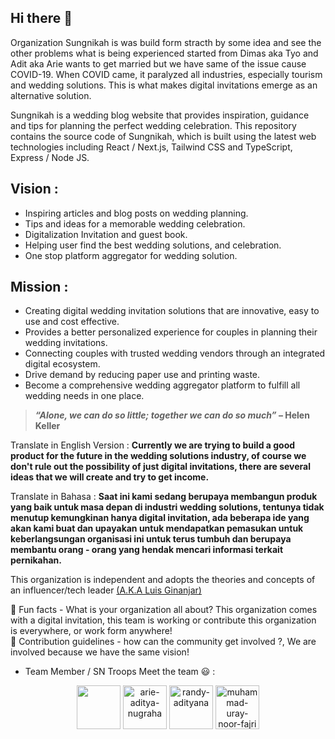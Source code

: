 ## Hi there 👋

Organization Sungnikah is was build form stracth by some idea and see the other problems what is being experienced started from Dimas aka Tyo and Adit aka Arie wants to get married but we have same of the issue cause COVID-19. When COVID came, it paralyzed all industries, especially tourism and wedding solutions. This is what makes digital invitations emerge as an alternative solution.

Sungnikah is a wedding blog website that provides inspiration, guidance and tips for planning the perfect wedding celebration. This repository contains the source code of Sungnikah, which is built using the latest web technologies including React / Next.js, Tailwind CSS and TypeScript, Express / Node JS.

## Vision :

- Inspiring articles and blog posts on wedding planning.
- Tips and ideas for a memorable wedding celebration.
- Digitalization Invitation and guest book.
- Helping user find the best wedding solutions, and celebration.
- One stop platform aggregator for wedding solution.

## Mission :

- Creating digital wedding invitation solutions that are innovative, easy to use and cost effective.
- Provides a better personalized experience for couples in planning their wedding invitations.
- Connecting couples with trusted wedding vendors through an integrated digital ecosystem.
- Drive demand by reducing paper use and printing waste.
- Become a comprehensive wedding aggregator platform to fulfill all wedding needs in one place.

> ***“Alone, we can do so little; together we can do so much”* – Helen Keller**
> 

Translate in English Version : **Currently we are trying to build a good product for the future in the wedding solutions industry, of course we don't rule out the possibility of just digital invitations, there are several ideas that we will create and try to get income.**

Translate in Bahasa : **Saat ini kami sedang berupaya membangun produk yang baik untuk masa depan di industri wedding solutions, tentunya tidak menutup kemungkinan hanya digital invitation, ada beberapa ide yang akan kami buat dan upayakan untuk mendapatkan pemasukan untuk keberlangsungan organisasi ini untuk terus tumbuh dan berupaya membantu orang - orang yang hendak mencari informasi terkait pernikahan.**

This organization is independent and adopts the theories and concepts of an influencer/tech leader [(A.K.A Luis Ginanjar)](https://www.linkedin.com/in/luisginan)

🍿 Fun facts - What is your organization all about? This organization comes with a digital invitation, this team is working or contribute this organization is everywhere, or work form anywhere! </br>
🌈 Contribution guidelines - how can the community get involved ?, We are involved because we have the same vision!


- Team Member / SN Troops Meet the team 😃 :

<div style="text-align:center">
   <img src="https://media.licdn.com/dms/image/D5603AQHSp-h1uVfuvg/profile-displayphoto-shrink_400_400/0/1694340464796?e=1724889600&v=beta&t=CkziQJ81JnB3L9nSZKVcxgjatmqrEQFLxjYZZUZVwpI" width="70" height="auto"/>

   <img src="https://media.licdn.com/dms/image/D4E03AQGbwGN0SG2BTQ/profile-displayphoto-shrink_400_400/0/1666974366611?e=1720656000&v=beta&t=aB7dIaRYvZiAz6o-kgOojNDOQ5a5LMl2N6S6bar1CA8" alt="arie-aditya-nugraha" width="70" height="auto"/>
        
   <img src="https://media.licdn.com/dms/image/D5603AQE-uolUB8v0jQ/profile-displayphoto-shrink_400_400/0/1695730217167?e=1720656000&v=beta&t=Avr8mh_8stJiFZintihtzjMztbBpmP4yjHpf08yUqKk" alt="randy-adityana" width="70" height="auto"/>

   
   <img src="https://media.licdn.com/dms/image/D5603AQGmglF13jjXjQ/profile-displayphoto-shrink_800_800/0/1670131790094?e=1721260800&v=beta&t=ckqWApG-4ybV2xYScoTJVsLVz0GzAIdRVZwXGFJ36AE" alt="muhammad-uray-noor-fajri" width="70" height="auto"/>
</div>

        
